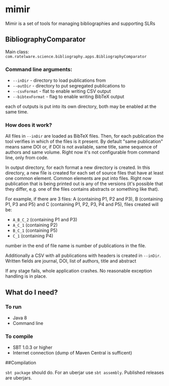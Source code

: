 # mimir
Mimir is a set of tools for managing bibliographies and supporting SLRs

## BibliographyComparator
Main class: `com.ratelware.science.bibliography.apps.BibliographyComparator`

### Command line arguments:

 - `--inDir` - directory to load publications from
 - `--outDir` - directory to put segregated publications to
 - `--csvFormat` - flat to enable writing CSV output
 - `--bibtexFormat` - flag to enable writing BibTeX output
 
 each of outputs is put into its own directory, both may be enabled at the same time. 
 
### How does it work?

All files in `--inDir` are loaded as BibTeX files. Then, for each publication the tool verifies 
in which of the files is it present. By default "same publication" means same DOI or, if DOI is not available, 
same title, same sequence of authors and same volume. Right now it's not configurable from command line, only from code.

In output directory, for each format a new directory is created. In this directory, a new file is created for each set
of source files that have at least one common element. Common elements are put into files.
Right now publication that is being printed out is any of the versions (it's possible that they differ, e.g. one of the files
contains abstracts or something like that).

For example, if there are 3 files: A (containing P1, P2 and P3), B (containing P1, P3 and P5) and C (containing P1, P2, P3, P4 and P5),
files created will be:

 - `A_B_C_2` (containing P1 and P3)
 - `A_C_1` (containing P2)
 - `B_C_1` (containing P5)
 - `C_1` (containing P4)

number in the end of file name is number of publications in the file. 

Additionally a CSV with all publications with headers is created in `--inDir`.
Written fields are journal, DOI, list of authors, title and abstract

If any stage fails, whole application crashes. No reasonable exception handling is in place.
 
## What do I need?

### To run

 - Java 8
 - Command line

### To compile

 - SBT 1.0.3 or higher
 - Internet connection (dump of Maven Central is sufficent)

##Compilation

`sbt package` should do. For an uberjar use `sbt assembly`. Published releases are uberjars.

